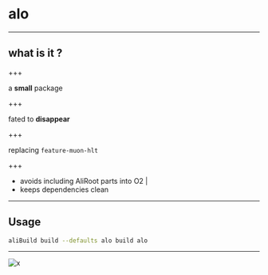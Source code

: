 # alo 

---

## what is it ? 

<i style="font-size: 2em" class="fa fa-long-arrow-down" aria-hidden="true"></i>

+++

a **small** package

+++

fated to **disappear**

+++

replacing `feature-muon-hlt` <i class="fa fa-leaft" aria-hidden="true"></i>

<!-- ![](http://res.cloudinary.com/apeinesec/image/upload/v1494091795/1494109701_git-branch_k9p3ui.svg) -->

+++

- avoids including AliRoot parts into O2 |
- keeps dependencies clean

---

## Usage

```bash
aliBuild build --defaults alo build alo
```

---

![x](http://res.cloudinary.com/apeinesec/image/upload/v1493978043/digit-inspector_j1edwy.svg)
